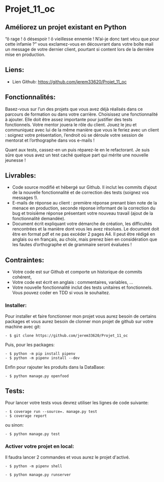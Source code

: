 # Projet_11_oc

## Améliorez un projet existant en Python

“ô rage ! ô désespoir ! ô vieillesse ennemie ! N’ai-je donc tant vécu que pour cette infamie ?” vous exclamez-vous en découvrant dans votre boîte mail un message de votre dernier client, pourtant si content lors de la dernière mise en production.


## Liens:

- Lien Github: https://github.com/jerem33620/Projet_11_oc


## Fonctionnalités:

Basez-vous sur l’un des projets que vous avez déjà réalisés dans ce parcours de formation ou dans votre carrière. Choisissez une fonctionnalité à ajouter. Elle doit être assez importante pour justifier des tests fonctionnels. Votre mentor jouera le rôle du client. Jouez le jeu et communiquez avec lui de la même manière que vous le feriez avec un client : soignez votre présentation, l’endroit où se déroule votre session de mentorat et l’orthographe dans vos e-mails !

Quant aux tests, cassez-en un puis réparez-le en le refactorant. Je suis sûre que vous avez un test caché quelque part qui mérite une nouvelle jeunesse !


## Livrables:

- Code source modifié et hébergé sur Github. Il inclut les commits d’ajout de la nouvelle fonctionnalité et de correction des tests (soignez vos messages !).
- E-mails de réponse au client : première réponse prenant bien note de la menace en production, seconde réponse informant de la correction du bug et troisième réponse présentant votre nouveau travail (ajout de la fonctionnalité demandée).
- Document écrit expliquant votre démarche de création, les difficultés rencontrées et la manière dont vous les avez résolues. Le document doit être en format pdf et ne pas excéder 2 pages A4. Il peut être rédigé en anglais ou en français, au choix, mais prenez bien en considération que les fautes d’orthographe et de grammaire seront évaluées !


## Contraintes:

- Votre code est sur Github et comporte un historique de commits cohérent,
- Votre code est écrit en anglais : commentaires, variables, …
- Votre nouvelle fonctionnalité inclut des tests unitaires et fonctionnels. Vous pouvez coder en TDD si vous le souhaitez.


### Installer:

Pour installer et faire fonctionner mon projet vous aurez besoin de certains packages et vous aurez besoin de clonner mon projet de github sur votre machine avec git:

```
- $ git clone https://github.com/jerem33620/Projet_11_oc
```

Puis, pour les packages:

```
- $ python -m pip install pipenv
- $ python -m pipenv install --dev
```

Enfin pour rajouter les produits dans la DataBase:

```
- $ python manage.py openfood
```

## Tests:

Pour lancer votre tests vous devrez utiliser les lignes de code suivante:

```
- $ coverage run --source=. manage.py test
- $ coverage report
```

ou sinon:

```
- $ python manage.py test
```

### Activer votre projet en local:

Il faudra lancer 2 commandes et vous aurez le projet d'activé.

```
- $ python -m pipenv shell

- $ python manage.py runserver
```
